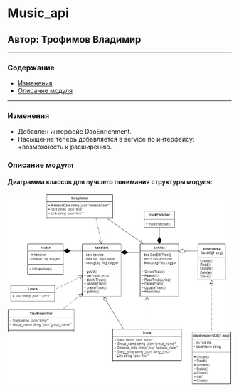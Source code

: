 #  Music_api #
## Автор: Трофимов Владимир ##
---
### Содержание ###
- [Изменения](#описание-модуля)
- [Описание модуля](#описание-модуля)
---
### Изменения ###
- Добавлен интерфейс DaoEnrichment.
- Насыщение теперь добавляется в service по интерфейсу: +возможность к расширению.


### Описание модуля ###
#### Диаграмма классов для лучшего понимания структуры модуля: ####
![1](https://github.com/Vladimir220/music_api/blob/v0.0.1/pics/class_diagram.jpg)

